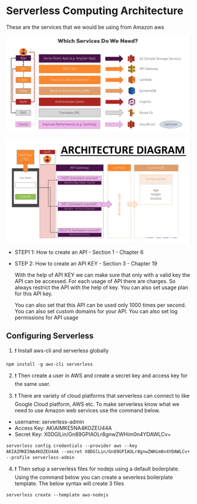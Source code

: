 # Serverless Computing Architecture

These are the services that we would be using from Amazon aws

![Serverless Computing](images/serverless.png "Serverless Computing")


![Architecture Diagram](images/architecture.png "Architecture Diagram")

* STEP1 1: How to create an API - Section 1 - Chapter 6

* STEP 2: How to create an API KEY - Section 3 - Chapter 19

     With the help of API KEY we can make sure that only with a valid key the API can be accessed. For each usage of API there are charges.      So always restrict the API with the help of key. You can also set usage plan for this API key. 
     
     You can also set that this API can be used only 1000 times per second. You can also set custom domains for your API. You can also set      log permissions for API usage

## Configuring Serverless

1. :exclamation: Install aws-cli and serverless globally

```
npm install -g aws-cli serverless
```

2. :exclamation: Then create a user in AWS and create a secret key and access key for the same user.

3. :exclamation: There are variety of cloud platforms that serverless can connect to like Google Cloud platform, AWS etc. To make serverless know what we need to use Amazon web services use the command below.

* username: serverless-admin
* Access Key: AKIAIMKE5NA4KOZEU44A
* Secret Key: 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

```
serverless config credentials --provider aws --key AKIAIMKE5NA4KOZEU44A --secret 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 --profile serverless-admin
```

4. :exclamation: Then setup a serverless files for nodejs using a default boilerplate. Using the command below you can create a severless boilerplate template. The below syntax will create 3 files

```
serverless create --template aws-nodejs
```
